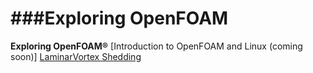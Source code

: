 ###Exploring OpenFOAM
=====================
**Exploring OpenFOAM®**
[Introduction to OpenFOAM and Linux (coming soon)]
[LaminarVortex Shedding](http://www.comflics.de/2014/08/openfoam-tutorial-4-laminar-vortex.html)
